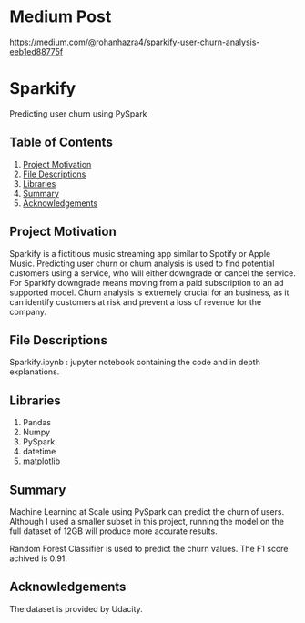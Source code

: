 # Medium Post
https://medium.com/@rohanhazra4/sparkify-user-churn-analysis-eeb1ed88775f

# Sparkify
Predicting user churn using PySpark

## Table of Contents
1. [Project Motivation](#motivation)
2. [File Descriptions](#descriptions)
3. [Libraries](#libraries)
4. [Summary](#summary)
5. [Acknowledgements](#acknowledgements)


## Project Motivation <a name="motivation">
  Sparkify is a fictitious music streaming app similar to Spotify or Apple Music. 
  Predicting user churn or churn analysis is used to find potential customers using a service, who will either downgrade or     cancel the service. For Sparkify downgrade means moving from a paid subscription to an ad supported model. Churn analysis is   extremely crucial for an business, as it can identify customers at risk and prevent a loss of revenue for the company.
  
## File Descriptions <a name="descriptions">
  Sparkify.ipynb : jupyter notebook containing the code and in depth explanations.
  
## Libraries <a name="libraries">
  1. Pandas
  2. Numpy
  3. PySpark
  4. datetime
  5. matplotlib
  
## Summary <a name="Summary">
  Machine Learning at Scale using PySpark can predict the churn of users. Although I used a smaller subset in this project,     running the model on the full dataset of 12GB will produce more accurate results.
  
  Random Forest Classifier is used to predict the churn values. The F1 score achived is 0.91. 
  
## Acknowledgements <a name="acknowledgements">
  The dataset is provided by Udacity.
  
  
  
  
  
  



